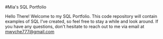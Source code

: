 #Mia's SQL Portfolio

Hello There! Welcome to my SQL Portfolio. This code repository will contain examples of SQL I've created, so feel free to stay a while and look around. If you have any questions, don't hesitate to reach out to me via email at mwyche777@gmail.com
